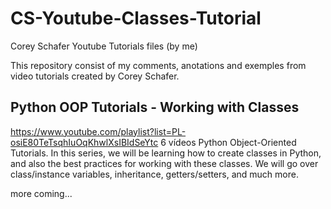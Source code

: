 # CS-Youtube-Classes-Tutorial
Corey Schafer Youtube Tutorials files (by me)

This repository consist of my comments, anotations and exemples from video tutorials created by Corey Schafer.


## Python OOP Tutorials - Working with Classes
https://www.youtube.com/playlist?list=PL-osiE80TeTsqhIuOqKhwlXsIBIdSeYtc
6 vídeos
Python Object-Oriented Tutorials. In this series, we will be learning how to create classes in Python, and also the best practices for working with these classes. We will go over class/instance variables, inheritance, getters/setters, and much more.

more coming...

